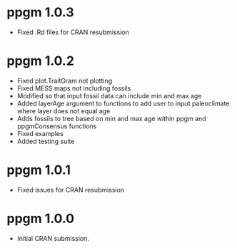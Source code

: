 # ppgm 1.0.3

* Fixed .Rd files for CRAN resubmission

# ppgm 1.0.2

* Fixed plot.TraitGram not plotting
* Fixed MESS maps not including fossils
* Modified so that input fossil data can include min and max age
* Added layerAge argument to functions to add user to input paleoclimate where layer does not equal age
* Adds fossils to tree based on min and max age within ppgm and ppgmConsensus functions
* Fixed examples
* Added testing suite

# ppgm 1.0.1

* Fixed issues for CRAN resubmission

# ppgm 1.0.0

* Initial CRAN submission.

